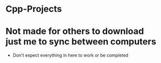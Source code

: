 # Cpp-Projects
 

# Not made for others to download just me to sync between computers
- Don't expect everything in here to work or be completed
